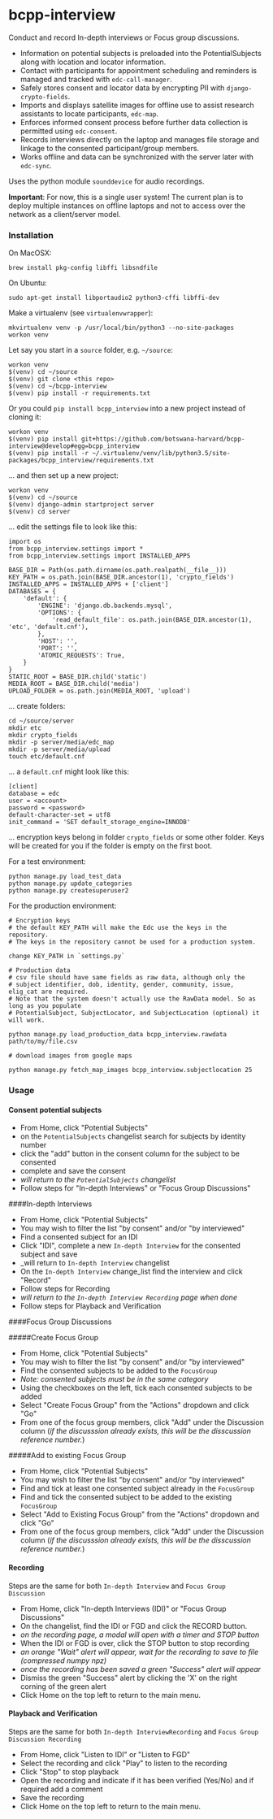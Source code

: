 # bcpp-interview

Conduct and record In-depth interviews or Focus group discussions.

* Information on potential subjects is preloaded into the PotentialSubjects along with location and locator information.
* Contact with participants for appointment scheduling and reminders is managed and tracked with  `edc-call-manager`.
* Safely stores consent and locator data by encrypting PII with `django-crypto-fields`.
* Imports and displays satellite images for offline use to assist research assistants to locate participants, `edc-map`. 
* Enforces informed consent process before further data collection is permitted using `edc-consent`.
* Records interviews directly on the laptop and manages file storage and linkage to the consented participant/group members.
* Works offline and data can be synchronized with the server later with `edc-sync`.

Uses the python module `sounddevice` for audio recordings.

<B>Important</B>: For now, this is a single user system! The current plan is to deploy multiple instances on offline laptops and not to access over the network as a client/server model. 

### Installation

On MacOSX:

    brew install pkg-config libffi libsndfile

On Ubuntu:

    sudo apt-get install libportaudio2 python3-cffi libffi-dev

Make a virtualenv (see `virtualenvwrapper`):

    mkvirtualenv venv -p /usr/local/bin/python3 --no-site-packages
    workon venv

Let say you start in a `source` folder, e.g. `~/source`:

    workon venv
    $(venv) cd ~/source
    $(venv) git clone <this repo>
    $(venv) cd ~/bcpp-interview
    $(venv) pip install -r requirements.txt

Or you could `pip install bcpp_interview` into a new project instead of cloning it:

    workon venv
    $(venv) pip install git+https://github.com/botswana-harvard/bcpp-interview@develop#egg=bcpp_interview
    $(venv) pip install -r ~/.virtualenv/venv/lib/python3.5/site-packages/bcpp_interview/requirements.txt

... and then set up a new project:
    
    workon venv
    $(venv) cd ~/source
    $(venv) django-admin startproject server
    $(venv) cd server

... edit the settings file to look like this:

    import os
    from bcpp_interview.settings import *
    from bcpp_interview.settings import INSTALLED_APPS
    
    BASE_DIR = Path(os.path.dirname(os.path.realpath(__file__)))
    KEY_PATH = os.path.join(BASE_DIR.ancestor(1), 'crypto_fields')
    INSTALLED_APPS = INSTALLED_APPS + ['client']
    DATABASES = {
        'default': {
            'ENGINE': 'django.db.backends.mysql',
            'OPTIONS': {
                'read_default_file': os.path.join(BASE_DIR.ancestor(1), 'etc', 'default.cnf'),
            },
            'HOST': '',
            'PORT': '',
            'ATOMIC_REQUESTS': True,
        }
    }
    STATIC_ROOT = BASE_DIR.child('static')
    MEDIA_ROOT = BASE_DIR.child('media')
    UPLOAD_FOLDER = os.path.join(MEDIA_ROOT, 'upload')

... create folders:

    cd ~/source/server
    mkdir etc
    mkdir crypto_fields
    mkdir -p server/media/edc_map
    mkdir -p server/media/upload
    touch etc/default.cnf

... a `default.cnf` might look like this:

    [client]
    database = edc
    user = <account>
    password = <password>
    default-character-set = utf8
    init_command = 'SET default_storage_engine=INNODB'

... encryption keys belong in folder `crypto_fields` or some other folder. Keys will be created for you if the folder is empty on the first boot.


For a test environment:

    python manage.py load_test_data
    python manage.py update_categories
    python manage.py createsuperuser2
    
For the production environment:

    # Encryption keys
    # the default KEY_PATH will make the Edc use the keys in the repository.
    # The keys in the repository cannot be used for a production system.
    
    change KEY_PATH in `settings.py`
    
    # Production data    
    # csv file should have same fields as raw data, although only the
    # subject identifier, dob, identity, gender, community, issue, elig_cat are required.
    # Note that the system doesn't actually use the RawData model. So as long as you populate
    # PotentialSubject, SubjectLocator, and SubjectLocation (optional) it will work.
    
    python manage.py load_production_data bcpp_interview.rawdata path/to/my/file.csv
    
    # download images from google maps

    python manage.py fetch_map_images bcpp_interview.subjectlocation 25

### Usage
#### Consent potential subjects

* From Home, click "Potential Subjects"
* on the `PotentialSubjects` changelist search for subjects by identity number
* click the "add" button in the consent column for the subject to be consented
* complete and save the consent
* _will return to the `PotentialSubjects` changelist_
* Follow steps for "In-depth Interviews" or "Focus Group Discussions"

####In-depth Interviews

* From Home, click "Potential Subjects"
* You may wish to filter the list "by consent" and/or "by interviewed"   
* Find a consented subject for an IDI  
* Click "IDI", complete a new `In-depth Interview` for the consented subject and save
* _will return to `In-depth Interview` changelist
* On the `In-depth Interview` change_list find the interview and click "Record"
* Follow steps for Recording
* _will return to the `In-depth Interview Recording` page when done_
* Follow steps for Playback and Verification

####Focus Group Discussions

#####Create Focus Group
* From Home, click "Potential Subjects"
* You may wish to filter the list "by consent" and/or "by interviewed"   
* Find the consented subjects to be added to the `FocusGroup`  
* _Note: consented subjects must be in the same category_
* Using the checkboxes on the left, tick each consented subjects to be added
* Select "Create Focus Group" from the "Actions" dropdown and click "Go"
* From one of the focus group members, click "Add" under the Discussion column (_if the discusssion already exists, this will be the disscussion reference number._)

#####Add to existing Focus Group  
* From Home, click "Potential Subjects"
* You may wish to filter the list "by consent" and/or "by interviewed"   
* Find and tick at least one consented subject already in the `FocusGroup` 
* Find and tick the consented subject to be added to the existing `FocusGroup`
* Select "Add to Existing Focus Group" from the "Actions" dropdown and click "Go"
* From one of the focus group members, click "Add" under the Discussion column (_if the discusssion already exists, this will be the disscussion reference number._)

#### Recording
Steps are the same for both `In-depth Interview` and `Focus Group Discussion`
* From Home, click "In-depth Interviews (IDI)" or "Focus Group Discussions"
* On the changelist, find the IDI or FGD and click the RECORD button.
* _on the recording page, a modal will open with a timer and STOP button_
* When the IDI or FGD is over, click the STOP button to stop recording
* _an orange "Wait" alert will appear, wait for the recording to save to file (compressed numpy npz)_
* _once the recording has been saved a green "Success" alert will appear_
* Dismiss the green "Success" alert by clicking the 'X' on the right corning of the green alert
* Click Home on the top left to return to the main menu.

#### Playback and Verification
Steps are the same for both `In-depth InterviewRecording` and `Focus Group Discussion Recording`
* From Home, click "Listen to IDI" or "Listen to FGD"
* Select the recording and click "Play" to listen to the recording
* Click "Stop" to stop playback
* Open the recording and indicate if it has been verified (Yes/No) and if required add a comment
* Save the recording
* Click Home on the top left to return to the main menu.
